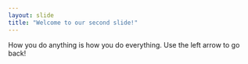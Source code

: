 ```yaml
---
layout: slide
title: "Welcome to our second slide!"
---
```

How you do anything is how you do everything.
Use the left arrow to go back!
